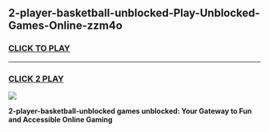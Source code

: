 
## 2-player-basketball-unblocked-Play-Unblocked-Games-Online-zzm4o
<h3>
<a href="https://premium76.site?title=2-player-basketball-unblocked&ref=25A">CLICK TO PLAY</a></h3>
<hr>

<h3>
<a href="https://premium76.site?title=2-player-basketball-unblocked&ref=25A">CLICK 2 PLAY</a>
  
</h3>

<a href="https://premium76.site?title=2-player-basketball-unblocked&ref=25A"><img src="https://clearcache.store/games.png"></a>


**2-player-basketball-unblocked games unblocked: Your Gateway to Fun and Accessible Online Gaming**
